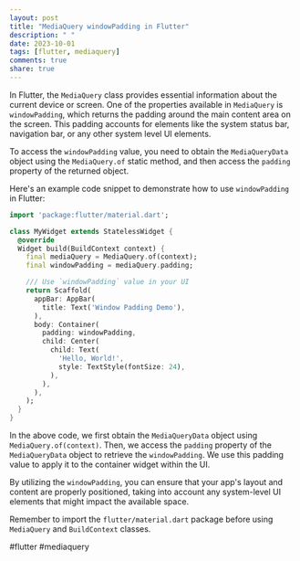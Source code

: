```yaml
---
layout: post
title: "MediaQuery windowPadding in Flutter"
description: " "
date: 2023-10-01
tags: [flutter, mediaquery]
comments: true
share: true
---
```


In Flutter, the `MediaQuery` class provides essential information about the current device or screen. One of the properties available in `MediaQuery` is `windowPadding`, which returns the padding around the main content area on the screen. This padding accounts for elements like the system status bar, navigation bar, or any other system level UI elements.

To access the `windowPadding` value, you need to obtain the `MediaQueryData` object using the `MediaQuery.of` static method, and then access the `padding` property of the returned object.

Here's an example code snippet to demonstrate how to use `windowPadding` in Flutter:

```dart
import 'package:flutter/material.dart';

class MyWidget extends StatelessWidget {
  @override
  Widget build(BuildContext context) {
    final mediaQuery = MediaQuery.of(context);
    final windowPadding = mediaQuery.padding;

    /// Use `windowPadding` value in your UI
    return Scaffold(
      appBar: AppBar(
        title: Text('Window Padding Demo'),
      ),
      body: Container(
        padding: windowPadding,
        child: Center(
          child: Text(
            'Hello, World!',
            style: TextStyle(fontSize: 24),
          ),
        ),
      ),
    );
  }
}
```

In the above code, we first obtain the `MediaQueryData` object using `MediaQuery.of(context)`. Then, we access the `padding` property of the `MediaQueryData` object to retrieve the `windowPadding`. We use this padding value to apply it to the container widget within the UI.

By utilizing the `windowPadding`, you can ensure that your app's layout and content are properly positioned, taking into account any system-level UI elements that might impact the available space.

Remember to import the `flutter/material.dart` package before using `MediaQuery` and `BuildContext` classes.

#flutter #mediaquery